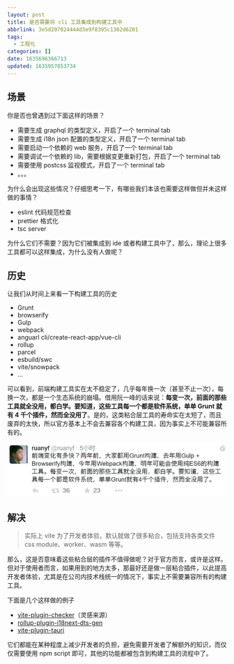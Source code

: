 ```yaml
---
layout: post
title: 是否需要将 cli 工具集成到构建工具中
abbrlink: 3e5d207024444d3e9f8395c1302d6201
tags:
  - 工程化
categories: []
date: 1635696366713
updated: 1635957853734
---
```


## 场景

你是否也曾遇到过下面这样的场景？

- 需要生成 graphql 的类型定义，开启了一个 terminal tab
- 需要生成 i18n json 配置的类型定义，开启了一个 terminal tab
- 需要启动一个依赖的 web 服务，开启了一个 terminal tab
- 需要调试一个依赖的 lib，需要根据变更重新打包，开启了一个 terminal tab
- 需要使用 postcss 监视模式，开启了一个 terminal tab
- 。。。

为什么会出现这些情况？仔细思考一下，有哪些我们本该也需要这样做但并未这样做的事情？

- eslint 代码规范检查
- prettier 格式化
- tsc server

为什么它们不需要？因为它们被集成到 ide 或者构建工具中了，那么，理论上很多工具都可以这样集成，为什么没有人做呢？

## 历史

让我们从时间上来看一下构建工具的历史

- Grunt
- browserify
- Gulp
- webpack
- anguarl cli/create-react-app/vue-cli
- rollup
- parcel
- esbuild/swc
- vite/snowpack
- ...

可以看到，前端构建工具实在太不稳定了，几乎每年换一次（甚至不止一次），每换一次，都是一个生态系统的崩塌。借用阮一峰的话来说：**每变一次，前面的那些工具就全没用，都白学。要知道，这些工具每一个都是软件系统，单单 Grunt 就有 4 千个插件，然而全没用了**。是的，这类粘合层工具的寿命实在太短了，而且废弃的太快，所以官方基本上不会去兼容各个构建工具，因为事实上不可能兼容所有的。

![1635696863565](/resources/876b3fe42f3f4507af65a670d801a1a1.png)

## 解决

> 实际上 vite 为了开发者体验，默认就做了很多粘合，包括支持各类文件 css module、worker、wasm 等等。

那么，这是否意味着这些粘合层的插件不值得做呢？对于官方而言，或许是这样。但对于使用者而言，如果用到的地方太多，那最好还是做一层粘合插件，以此提高开发者体验，尤其是在公司内技术栈统一的情况下，事实上不需要兼容所有的构建工具。

下面是几个这样做的例子

- [vite-plugin-checker](https://github.com/fi3ework/vite-plugin-checker)（灵感来源）
- [rollup-plugin-i18next-dts-gen](https://github.com/rxliuli/liuli-tools/tree/master/libs/rollup-plugin-i18next-dts-gen)
- [vite-plugin-tauri](https://github.com/amrbashir/vite-plugin-tauri)

它们都能在某种程度上减少开发者的负担，避免需要开发者了解额外的知识，而仅仅需要使用 npm script 即可，其他的功能都被包含到构建工具的流程中了。
